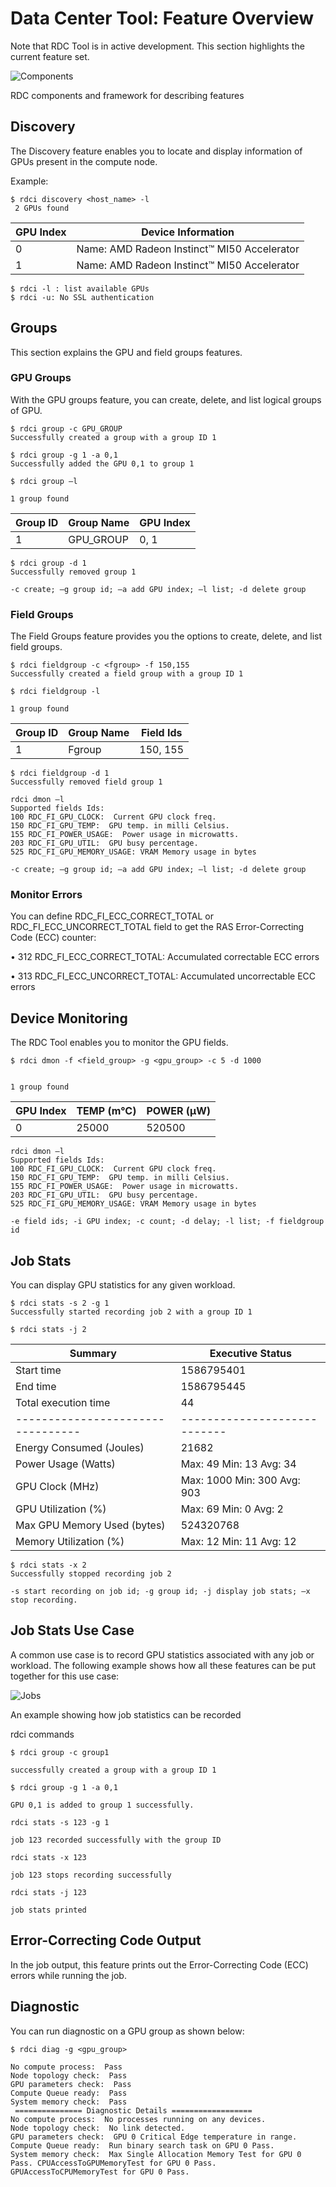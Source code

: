 # Data Center Tool: Feature Overview

Note that RDC Tool is in active development. This section highlights the current feature set.

![Components](../data/features.png)

RDC components and framework for describing features

## Discovery

The Discovery feature enables you to locate and display information of GPUs present in the compute node.

Example:

```
$ rdci discovery <host_name> -l
 2 GPUs found
```

| GPU Index | Device Information                          |
| --------- | ------------------------------------------- |
| 0         | Name: AMD Radeon Instinct™ MI50 Accelerator |
| 1         | Name: AMD Radeon Instinct™ MI50 Accelerator |

```
$ rdci -l : list available GPUs
$ rdci -u: No SSL authentication
```

## Groups

This section explains the GPU and field groups features.

### GPU Groups

With the GPU groups feature, you can create, delete, and list logical groups of GPU.

```
$ rdci group -c GPU_GROUP
Successfully created a group with a group ID 1
 
$ rdci group -g 1 -a 0,1
Successfully added the GPU 0,1 to group 1
 
$ rdci group –l
 
1 group found
```

| Group ID | Group Name   | GPU Index |
| -------- | ------------ | --------- |
| 1        | GPU_GROUP    | 0, 1      |

```
$ rdci group -d 1
Successfully removed group 1
 
-c create; –g group id; –a add GPU index; –l list; -d delete group 
```

### Field Groups

The Field Groups feature provides you the options to create, delete, and list field groups.

```
$ rdci fieldgroup -c <fgroup> -f 150,155
Successfully created a field group with a group ID 1
 
$ rdci fieldgroup -l
 
1 group found
```

| Group ID | Group Name   | Field Ids |
| -------- | ------------ | --------- |
| 1        | Fgroup       | 150, 155  |

```
$ rdci fieldgroup -d 1
Successfully removed field group 1
 
rdci dmon –l
Supported fields Ids: 
100 RDC_FI_GPU_CLOCK:  Current GPU clock freq.
150 RDC_FI_GPU_TEMP:  GPU temp. in milli Celsius.
155 RDC_FI_POWER_USAGE:  Power usage in microwatts.
203 RDC_FI_GPU_UTIL:  GPU busy percentage.
525 RDC_FI_GPU_MEMORY_USAGE: VRAM Memory usage in bytes
 
-c create; –g group id; –a add GPU index; –l list; -d delete group
```

### Monitor Errors

You can define RDC_FI_ECC_CORRECT_TOTAL or RDC_FI_ECC_UNCORRECT_TOTAL field to get the RAS Error-Correcting Code (ECC) counter:

•        312 RDC_FI_ECC_CORRECT_TOTAL: Accumulated correctable ECC errors

•        313 RDC_FI_ECC_UNCORRECT_TOTAL: Accumulated uncorrectable ECC errors

## Device Monitoring

The RDC Tool enables you to monitor the GPU fields.

```
$ rdci dmon -f <field_group> -g <gpu_group> -c 5 -d 1000
 
 
1 group found
```

| GPU Index | TEMP (m°C)   | POWER (µW) |
| --------- | ------------ | ---------- |
| 0         | 25000        | 520500     |

```
rdci dmon –l
Supported fields Ids: 
100 RDC_FI_GPU_CLOCK:  Current GPU clock freq.
150 RDC_FI_GPU_TEMP:  GPU temp. in milli Celsius.
155 RDC_FI_POWER_USAGE:  Power usage in microwatts.
203 RDC_FI_GPU_UTIL:  GPU busy percentage.
525 RDC_FI_GPU_MEMORY_USAGE: VRAM Memory usage in bytes
 
-e field ids; -i GPU index; -c count; -d delay; -l list; -f fieldgroup id 
```

## Job Stats

You can display GPU statistics for any given workload.

```
$ rdci stats -s 2 -g 1
Successfully started recording job 2 with a group ID 1
 
$ rdci stats -j 2
```

| Summary                           | Executive Status             |
| --------------------------------- | ---------------------------- |
| Start time                        | 1586795401                   |
| End time                          | 1586795445                   |
| Total execution time              | 44                           |
| --------------------------------- | ---------------------------- |
| Energy Consumed (Joules)          | 21682                        |
| Power Usage (Watts)               | Max: 49 Min: 13 Avg: 34      |
| GPU Clock (MHz)                   | Max: 1000 Min: 300 Avg: 903  |
| GPU Utilization (%)               | Max: 69 Min: 0 Avg: 2        |
| Max GPU Memory Used (bytes)       | 524320768                    |
| Memory Utilization (%)            | Max: 12 Min: 11 Avg: 12      |

```
$ rdci stats -x 2
Successfully stopped recording job 2
 
-s start recording on job id; -g group id; -j display job stats; –x stop recording. 
```

## Job Stats Use Case

A common use case is to record GPU statistics associated with any job or workload. The following example shows how all these features can be put together for this use case:

![Jobs](../data/features_jobs.png)

An example showing how job statistics can be recorded

rdci commands

```
$ rdci group -c group1

successfully created a group with a group ID 1

$ rdci group -g 1 -a 0,1

GPU 0,1 is added to group 1 successfully.

rdci stats -s 123 -g 1

job 123 recorded successfully with the group ID 

rdci stats -x 123

job 123 stops recording successfully 

rdci stats -j 123

job stats printed 
```

## Error-Correcting Code Output

In the job output, this feature prints out the Error-Correcting Code (ECC) errors while running the job.

## Diagnostic

You can run diagnostic on a GPU group as shown below:

```
$ rdci diag -g <gpu_group>
 
No compute process:  Pass
Node topology check:  Pass
GPU parameters check:  Pass
Compute Queue ready:  Pass
System memory check:  Pass
 =============== Diagnostic Details ==================
No compute process:  No processes running on any devices.
Node topology check:  No link detected.
GPU parameters check:  GPU 0 Critical Edge temperature in range.
Compute Queue ready:  Run binary search task on GPU 0 Pass.
System memory check:  Max Single Allocation Memory Test for GPU 0 Pass. CPUAccessToGPUMemoryTest for GPU 0 Pass. GPUAccessToCPUMemoryTest for GPU 0 Pass. 
```

